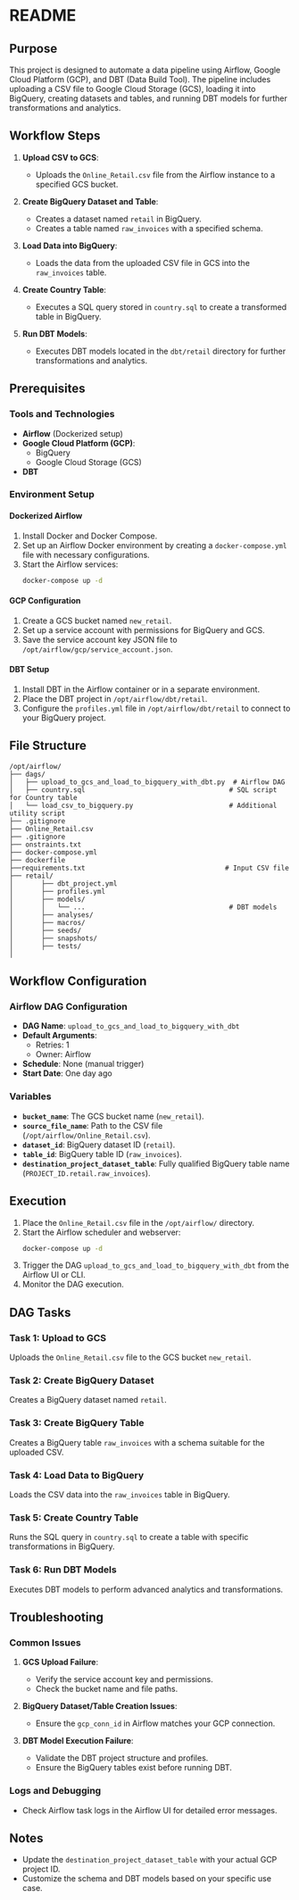 # README

## Purpose

This project is designed to automate a data pipeline using Airflow, Google Cloud Platform (GCP), and DBT (Data Build Tool). The pipeline includes uploading a CSV file to Google Cloud Storage (GCS), loading it into BigQuery, creating datasets and tables, and running DBT models for further transformations and analytics.

## Workflow Steps

1. **Upload CSV to GCS**:
   - Uploads the `Online_Retail.csv` file from the Airflow instance to a specified GCS bucket.

2. **Create BigQuery Dataset and Table**:
   - Creates a dataset named `retail` in BigQuery.
   - Creates a table named `raw_invoices` with a specified schema.

3. **Load Data into BigQuery**:
   - Loads the data from the uploaded CSV file in GCS into the `raw_invoices` table.

4. **Create Country Table**:
   - Executes a SQL query stored in `country.sql` to create a transformed table in BigQuery.

5. **Run DBT Models**:
   - Executes DBT models located in the `dbt/retail` directory for further transformations and analytics.

## Prerequisites

### Tools and Technologies
- **Airflow** (Dockerized setup)
- **Google Cloud Platform (GCP)**:
  - BigQuery
  - Google Cloud Storage (GCS)
- **DBT**

### Environment Setup

#### Dockerized Airflow
1. Install Docker and Docker Compose.
2. Set up an Airflow Docker environment by creating a `docker-compose.yml` file with necessary configurations.
3. Start the Airflow services:
   ```bash
   docker-compose up -d
   ```

#### GCP Configuration
1. Create a GCS bucket named `new_retail`.
2. Set up a service account with permissions for BigQuery and GCS.
3. Save the service account key JSON file to `/opt/airflow/gcp/service_account.json`.

#### DBT Setup
1. Install DBT in the Airflow container or in a separate environment.
2. Place the DBT project in `/opt/airflow/dbt/retail`.
3. Configure the `profiles.yml` file in `/opt/airflow/dbt/retail` to connect to your BigQuery project.

## File Structure

```
/opt/airflow/
├── dags/
│   ├── upload_to_gcs_and_load_to_bigquery_with_dbt.py  # Airflow DAG
│   ├── country.sql                                    # SQL script for Country table
│   └── load_csv_to_bigquery.py                        # Additional utility script
├── .gitignore
├── Online_Retail.csv
├── .gitignore
├── onstraints.txt
├── docker-compose.yml
├── dockerfile
├──requirements.txt                                   # Input CSV file                    
├── retail/
│       ├── dbt_project.yml
│       ├── profiles.yml
│       ├── models/
│       │   └── ...                                    # DBT models
│       ├── analyses/
│       ├── macros/
│       ├── seeds/
│       ├── snapshots/
│       ├── tests/
│                                
```

## Workflow Configuration

### Airflow DAG Configuration
- **DAG Name**: `upload_to_gcs_and_load_to_bigquery_with_dbt`
- **Default Arguments**:
  - Retries: 1
  - Owner: Airflow
- **Schedule**: None (manual trigger)
- **Start Date**: One day ago

### Variables
- **`bucket_name`**: The GCS bucket name (`new_retail`).
- **`source_file_name`**: Path to the CSV file (`/opt/airflow/Online_Retail.csv`).
- **`dataset_id`**: BigQuery dataset ID (`retail`).
- **`table_id`**: BigQuery table ID (`raw_invoices`).
- **`destination_project_dataset_table`**: Fully qualified BigQuery table name (`PROJECT_ID.retail.raw_invoices`).

## Execution

1. Place the `Online_Retail.csv` file in the `/opt/airflow/` directory.
2. Start the Airflow scheduler and webserver:
   ```bash
   docker-compose up -d
   ```
3. Trigger the DAG `upload_to_gcs_and_load_to_bigquery_with_dbt` from the Airflow UI or CLI.
4. Monitor the DAG execution.

## DAG Tasks

### Task 1: Upload to GCS
Uploads the `Online_Retail.csv` file to the GCS bucket `new_retail`.

### Task 2: Create BigQuery Dataset
Creates a BigQuery dataset named `retail`.

### Task 3: Create BigQuery Table
Creates a BigQuery table `raw_invoices` with a schema suitable for the uploaded CSV.

### Task 4: Load Data to BigQuery
Loads the CSV data into the `raw_invoices` table in BigQuery.

### Task 5: Create Country Table
Runs the SQL query in `country.sql` to create a table with specific transformations in BigQuery.

### Task 6: Run DBT Models
Executes DBT models to perform advanced analytics and transformations.

## Troubleshooting

### Common Issues
1. **GCS Upload Failure**:
   - Verify the service account key and permissions.
   - Check the bucket name and file paths.

2. **BigQuery Dataset/Table Creation Issues**:
   - Ensure the `gcp_conn_id` in Airflow matches your GCP connection.

3. **DBT Model Execution Failure**:
   - Validate the DBT project structure and profiles.
   - Ensure the BigQuery tables exist before running DBT.

### Logs and Debugging
- Check Airflow task logs in the Airflow UI for detailed error messages.

## Notes
- Update the `destination_project_dataset_table` with your actual GCP project ID.
- Customize the schema and DBT models based on your specific use case.



